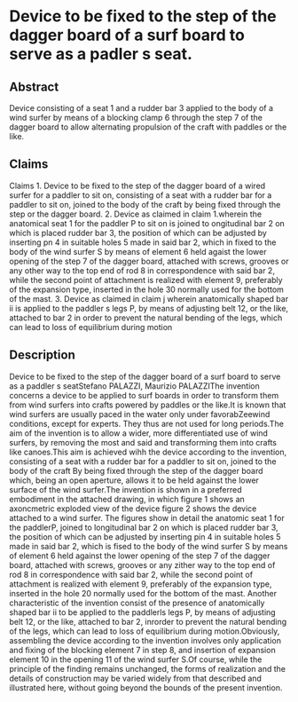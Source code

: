 # Device to be fixed to the step of the dagger board of a surf board to serve as a padler s seat.

## Abstract
Device consisting of a seat 1 and a rudder bar 3 applied to the body of a wind surfer by means of a blocking clamp 6 through the step 7 of the dagger board to allow alternating propulsion of the craft with paddles or the like.

## Claims
Claims 1. Device to be fixed to the step of the dagger board of a wired surfer for a paddler to sit on, consisting of a seat with a rudder bar for a paddler to sit on, joined to the body of the craft by being fixed through the step or the dagger board. 2. Device as claimed in claim 1.wherein the anatomical seat 1 for the paddler P to sit on is joined to ongitudinal bar 2 on which is placed rudder bar 3, the position of which can be adjusted by inserting pn 4 in suitable holes 5 made in said bar 2, which in fixed to the body of the wind surfer S by means of element 6 held agaist the lower opening of the step 7 of the dagger board, attached with screws, grooves or any other way to the top end of rod 8 in correspondence with said bar 2, while the second point of attachment is realized with element 9, preferably of the expansion type, inserted in the hole 30 normally used for the bottom of the mast. 3. Device as claimed in claim j wherein anatomically shaped bar ii is applied to the paddler s legs P, by means of adjusting belt 12, or the like, attached to bar 2 in order to prevent the natural bending of the legs, which can lead to loss of equilibrium during motion

## Description
Device to be fixed to the step of the dagger board of a surf board to serve as a paddler s seatStefano PALAZZI, Maurizio PALAZZIThe invention concerns a device to be applied to surf boards in order to transform them from wind surfers into crafts powered by paddles or the like.It is known that wind surfers are usually paced in the water only under favorabZeewind conditions, except for experts. They thus are not used for long periods.The aim of the invention is to allow a wider, more differentiated use of wind surfers, by removing the most and said and transforming them into crafts like canoes.This aim is achieved wihh the device according to the invention, consisting of a seat with a rudder bar for a paddler to sit on, joined to the body of the craft By being fixed through the step of the dagger board which, being an open aperture, allows it to be held against the lower surface of the wind surfer.The invention is shown in a preferred embodiment in the attached drawing, in which figure 1 shows an axoncmetric exploded view of the device figure 2 shows the device attached to a wind surfer. The figures show in detail the anatomic seat 1 for the paddlerP, joined to longitudinal bar 2 on which is placed rudder bar 3, the position of which can be adjusted by inserting pin 4 in suitable holes 5 made in said bar 2, which is fised to the body of the wind surfer S by means of element 6 held against the lower opening of the step 7 of the dagger board, attached with screws, grooves or any zither way to the top end of rod 8 in correspondence with said bar 2, while the second point of attachment is realized with element 9, preferably of the expansion type, inserted in the hole 20 normally used for the bottom of the mast. Another characteristic of the invention consist of the presence of anatomically shaped bar ii to be applied to the paddlerls legs P, by means of adjusting belt 12, or the like, attached to bar 2, inrorder to prevent the natural bending of the legs, which can lead to loss of equilibrium during motion.Obviously, assembling the device according to the invention involves only application and fixing of the blocking element 7 in step 8, and insertion of expansion element 10 in the opening 11 of the wind surfer S.Of course, while the principle of the finding remains unchanged, the forms of realization and the details of construction may be varied widely from that described and illustrated here, without going beyond the bounds of the present invention.